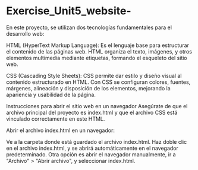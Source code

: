 # Exercise_Unit5_website-


En este proyecto, se utilizan dos tecnologías fundamentales para el desarrollo web:

HTML (HyperText Markup Language): Es el lenguaje base para estructurar el contenido de las páginas web. HTML organiza el texto, imágenes, y otros elementos multimedia mediante etiquetas, formando el esqueleto del sitio web.

CSS (Cascading Style Sheets): CSS permite dar estilo y diseño visual al contenido estructurado en HTML. Con CSS se configuran colores, fuentes, márgenes, alineación y disposición de los elementos, mejorando la apariencia y usabilidad de la página.

Instrucciones para abrir el sitio web en un navegador
Asegúrate de que el archivo principal del proyecto es index.html y que el archivo CSS está vinculado correctamente en este HTML.

Abrir el archivo index.html en un navegador:

Ve a la carpeta donde está guardado el archivo index.html.
Haz doble clic en el archivo index.html, y se abrirá automáticamente en el navegador predeterminado.
Otra opción es abrir el navegador manualmente, ir a "Archivo" > "Abrir archivo", y seleccionar index.html.
